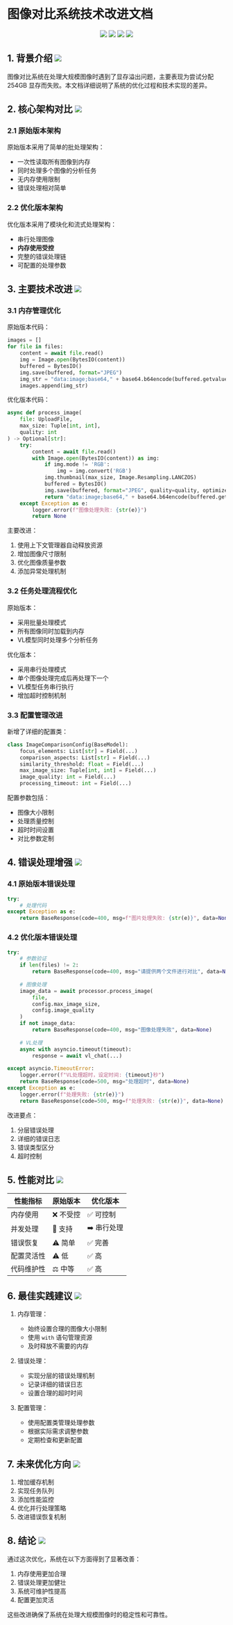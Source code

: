 # 图像对比系统技术改进文档

<div align="center">
  <img src="https://img.shields.io/badge/Python-3776AB?style=for-the-badge&logo=python&logoColor=white"/>
  <img src="https://img.shields.io/badge/PyTorch-EE4C2C?style=for-the-badge&logo=pytorch&logoColor=white"/>
  <img src="https://img.shields.io/badge/FastAPI-009688?style=for-the-badge&logo=fastapi&logoColor=white"/>
  <img src="https://img.shields.io/badge/PIL-666666?style=for-the-badge&logo=python&logoColor=white"/>
</div>

## 1. 背景介绍 <img src="https://img.shields.io/badge/Memory-FF6B6B?style=flat-square&logo=memory&logoColor=white"/>

图像对比系统在处理大规模图像时遇到了显存溢出问题，主要表现为尝试分配 254GB 显存而失败。本文档详细说明了系统的优化过程和技术实现的差异。

## 2. 核心架构对比 <img src="https://img.shields.io/badge/Architecture-1B72BE?style=flat-square&logo=architecture&logoColor=white"/>

### 2.1 原始版本架构

原始版本采用了简单的批处理架构：
- 一次性读取所有图像到内存
- 同时处理多个图像的分析任务
- 无内存使用限制
- 错误处理相对简单

### 2.2 优化版本架构

优化版本采用了模块化和流式处理架构：
- 串行处理图像
- **内存使用受控**
- 完整的错误处理链
- 可配置的处理参数

## 3. 主要技术改进 <img src="https://img.shields.io/badge/Optimization-00C853?style=flat-square&logo=optimization&logoColor=white"/>

### 3.1 内存管理优化

原始版本代码：
```python
images = []
for file in files:
    content = await file.read()
    img = Image.open(BytesIO(content))
    buffered = BytesIO()
    img.save(buffered, format="JPEG")
    img_str = "data:image;base64," + base64.b64encode(buffered.getvalue()).decode("utf-8")
    images.append(img_str)
```

优化版本代码：
```python
async def process_image(
    file: UploadFile,
    max_size: Tuple[int, int],
    quality: int
) -> Optional[str]:
    try:
        content = await file.read()
        with Image.open(BytesIO(content)) as img:
            if img.mode != 'RGB':
                img = img.convert('RGB')
            img.thumbnail(max_size, Image.Resampling.LANCZOS)
            buffered = BytesIO()
            img.save(buffered, format="JPEG", quality=quality, optimize=True)
            return "data:image;base64," + base64.b64encode(buffered.getvalue()).decode("utf-8")
    except Exception as e:
        logger.error(f"图像处理失败: {str(e)}")
        return None
```

主要改进：
1. 使用上下文管理器自动释放资源
2. 增加图像尺寸限制
3. 优化图像质量参数
4. 添加异常处理机制

### 3.2 任务处理流程优化

原始版本：
- 采用批量处理模式
- 所有图像同时加载到内存
- VL模型同时处理多个分析任务

优化版本：
- 采用串行处理模式
- 单个图像处理完成后再处理下一个
- VL模型任务串行执行
- 增加超时控制机制

### 3.3 配置管理改进

新增了详细的配置类：
```python
class ImageComparisonConfig(BaseModel):
    focus_elements: List[str] = Field(...)
    comparison_aspects: List[str] = Field(...)
    similarity_threshold: float = Field(...)
    max_image_size: Tuple[int, int] = Field(...)
    image_quality: int = Field(...)
    processing_timeout: int = Field(...)
```

配置参数包括：
- 图像大小限制
- 处理质量控制
- 超时时间设置
- 对比参数定制

## 4. 错误处理增强 <img src="https://img.shields.io/badge/ErrorHandling-D32F2F?style=flat-square&logo=debug&logoColor=white"/>

### 4.1 原始版本错误处理
```python
try:
    # 处理代码
except Exception as e:
    return BaseResponse(code=400, msg=f"图片处理失败: {str(e)}", data=None)
```

### 4.2 优化版本错误处理
```python
try:
    # 参数验证
    if len(files) != 2:
        return BaseResponse(code=400, msg="请提供两个文件进行对比", data=None)
        
    # 图像处理
    image_data = await processor.process_image(
        file,
        config.max_image_size,
        config.image_quality
    )
    if not image_data:
        return BaseResponse(code=400, msg="图像处理失败", data=None)
        
    # VL处理
    async with asyncio.timeout(timeout):
        response = await vl_chat(...)
        
except asyncio.TimeoutError:
    logger.error(f"VL处理超时，设定时间: {timeout}秒")
    return BaseResponse(code=500, msg="处理超时", data=None)
except Exception as e:
    logger.error(f"处理失败: {str(e)}")
    return BaseResponse(code=500, msg=f"处理失败: {str(e)}", data=None)
```

改进要点：
1. 分层错误处理
2. 详细的错误日志
3. 错误类型区分
4. 超时控制

## 5. 性能对比 <img src="https://img.shields.io/badge/Performance-FFA000?style=flat-square&logo=speedtest&logoColor=white"/>

| 性能指标 | 原始版本 | 优化版本 |
|---------|---------|---------|
| 内存使用 | ❌ 不受控 | ✅ 可控制 |
| 并发处理 | 🔄 支持 | ➡️ 串行处理 |
| 错误恢复 | ⚠️ 简单 | ✅ 完善 |
| 配置灵活性 | ⚠️ 低 | ✅ 高 |
| 代码维护性 | ⚖️ 中等 | ✅ 高 |

## 6. 最佳实践建议 <img src="https://img.shields.io/badge/BestPractices-4CAF50?style=flat-square&logo=checkmarx&logoColor=white"/>

1. 内存管理：
   - 始终设置合理的图像大小限制
   - 使用 `with` 语句管理资源
   - 及时释放不需要的内存

2. 错误处理：
   - 实现分层的错误处理机制
   - 记录详细的错误日志
   - 设置合理的超时时间

3. 配置管理：
   - 使用配置类管理处理参数
   - 根据实际需求调整参数
   - 定期检查和更新配置

## 7. 未来优化方向 <img src="https://img.shields.io/badge/Future-2196F3?style=flat-square&logo=futuristic&logoColor=white"/>

1. 增加缓存机制
2. 实现任务队列
3. 添加性能监控
4. 优化并行处理策略
5. 改进错误恢复机制

## 8. 结论 <img src="https://img.shields.io/badge/Conclusion-607D8B?style=flat-square&logo=target&logoColor=white"/>

通过这次优化，系统在以下方面得到了显著改善：
1. 内存使用更加合理
2. 错误处理更加健壮
3. 系统可维护性提高
4. 配置更加灵活

这些改进确保了系统在处理大规模图像时的稳定性和可靠性。